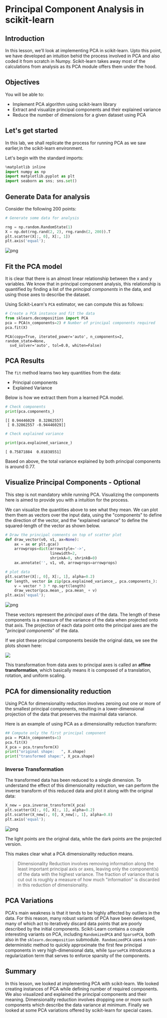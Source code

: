
# Principal Component Analysis in scikit-learn

## Introduction
In this lesson, we'll look at implementing PCA in scikit-learn. Upto this point, we have developed an intuition behid the process involved in PCA and also coded it from scratch in Numpy. Scikit-learn takes away most of the calculations from analysis as its PCA module offers them under the hood. 

## Objectives
You will be able to:
* Implement PCA algorithm using scikit-learn library 
* Extract and visualize principal components and their explained variance
* Reduce the number of dimensions for a given dataset using PCA 


## Let's get started 

In this lab, we shall replicate the process for running PCA as we saw earlier,in the scikit-learn environment. 

Let's begin with the standard imports:


```python
%matplotlib inline
import numpy as np
import matplotlib.pyplot as plt
import seaborn as sns; sns.set()
```

## Generate Data for analysis

Consider the following 200 points:


```python
# Generate some data for analysis

rng = np.random.RandomState(1)
X = np.dot(rng.rand(2, 2), rng.randn(2, 200)).T
plt.scatter(X[:, 0], X[:, 1])
plt.axis('equal');
```


![png](index_files/index_5_0.png)


## Fit the PCA model

It is clear that there is an almost linear relationship between the x and y variables. We know that in principal component analysis, this relationship is quantified by finding a list of the *principal components* in the data, and using those axes to describe the dataset.

Using Scikit-Learn's ``PCA`` estimator, we can compute this as follows:


```python
# Create a PCA instance and fit the data 
from sklearn.decomposition import PCA
pca = PCA(n_components=2) # Number of principal components required
pca.fit(X)
```




    PCA(copy=True, iterated_power='auto', n_components=2, random_state=None,
      svd_solver='auto', tol=0.0, whiten=False)



## PCA Results

The `fit` method learns two key quantities from the data:
* Principal components 
* Explained Variance

Below is how we extract them from a learned PCA model. 


```python
# Check components
print(pca.components_)
```

    [[ 0.94446029  0.32862557]
     [ 0.32862557 -0.94446029]]



```python
# Check explained variance

print(pca.explained_variance_)
```

    [ 0.75871884  0.01838551]


Based on above, the total variance explained by both principal components is around 0.77. 

## Visualize Principal Components - Optional

This step is not mandatory while running PCA. Visualizing the components here is aimed to provide you with a intuition for the process. 

We can visualize the quantities above to see what they mean. We can plot them them as vectors over the input data, using the "components" to define the direction of the vector, and the "explained variance" to define the squared-length of the vector as shown below. 


```python
# Draw the principal comnents on top of scatter plot 
def draw_vector(v0, v1, ax=None):
    ax = ax or plt.gca()
    arrowprops=dict(arrowstyle='->',
                    linewidth=2,
                    shrinkA=0, shrinkB=0)
    ax.annotate('', v1, v0, arrowprops=arrowprops)

# plot data
plt.scatter(X[:, 0], X[:, 1], alpha=0.2)
for length, vector in zip(pca.explained_variance_, pca.components_):
    v = vector * 3 * np.sqrt(length)
    draw_vector(pca.mean_, pca.mean_ + v)
plt.axis('equal');
```


![png](index_files/index_13_0.png)


These vectors represent the *principal axes* of the data. The length of these components is a measure of the variance of the data when projected onto that axis.
The projection of each data point onto the principal axes are the "*principal components*" of the data.

If we plot these principal components beside the original data, we see the plots shown here:

![](pcs.png)

This transformation from data axes to principal axes is called an __affine transformation__, which basically means it is composed of a translation, rotation, and uniform scaling.

## PCA for dimensionality reduction

Using PCA for dimensionality reduction involves zeroing out one or more of the smallest principal components, resulting in a lower-dimensional projection of the data that preserves the maximal data variance.

Here is an example of using PCA as a dimensionality reduction transform:


```python
## Compute only the first principal component
pca = PCA(n_components=1)
pca.fit(X)
X_pca = pca.transform(X)
print("original shape:   ", X.shape)
print("transformed shape:", X_pca.shape)
```

### Inverse Transformation

The transformed data has been reduced to a single dimension. To understand the effect of this dimensionality reduction, we can perform the inverse transform of this reduced data and plot it along with the original data:


```python
X_new = pca.inverse_transform(X_pca)
plt.scatter(X[:, 0], X[:, 1], alpha=0.2)
plt.scatter(X_new[:, 0], X_new[:, 1], alpha=0.8)
plt.axis('equal');
```


![png](index_files/index_20_0.png)


The light points are the original data, while the dark points are the projected version.

This makes clear what a PCA dimensionality reduction means.

> Dimensionality Reduction involves removing information along the least important principal axis or axes, leaving only the component(s) of the data with the highest variance. The fraction of variance that is cut out is roughly a measure of how much "information" is discarded in this reduction of dimensionality.

## PCA Variations

PCA's main weakness is that it tends to be highly affected by outliers in the data. For this reason, many robust variants of PCA have been developed, many of which act to iteratively discard data points that are poorly described by the initial components. Scikit-Learn contains a couple interesting variants on PCA, including `RandomizedPCA` and `SparsePCA`, both also in the `sklearn.decomposition` submodule.` RandomizedPCA` uses a non-deterministic method to quickly approximate the first few principal components in very high-dimensional data, while `SparsePCA` introduces a regularization term that serves to enforce sparsity of the components.

##  Summary
In this lesson, we looked at implementing PCA with scikit-learn. We looked creating instances of PCA while defining number of required components. We also visualized and explained the principal components and their meaning. Dimensionality reduction involves dropping one or more such components which describe the data variance at minimum. Finally we looked at some PCA variations offered by scikit-learn for special cases. 
